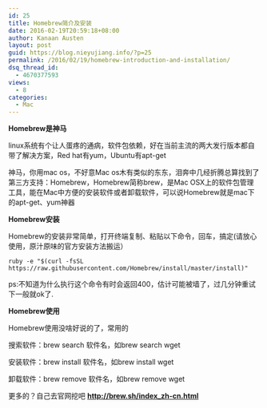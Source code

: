 ```yaml
---
id: 25
title: Homebrew简介及安装
date: 2016-02-19T20:59:18+08:00
author: Kanaan Austen
layout: post
guid: https://blog.nieyujiang.info/?p=25
permalink: /2016/02/19/homebrew-introduction-and-installation/
dsq_thread_id:
  - 4670377593
views:
  - 8
categories:
  - Mac
---
```

<!--wp-compress-html-->

<!--wp-compress-html no compression-->

**Homebrew是神马**

linux系统有个让人蛋疼的通病，软件包依赖，好在当前主流的两大发行版本都自带了解决方案，Red hat有yum，Ubuntu有apt-get

神马，你用mac os，不好意Mac os木有类似的东东，泪奔中几经折腾总算找到了第三方支持：Homebrew，Homebrew简称brew，是Mac OSX上的软件包管理工具，能在Mac中方便的安装软件或者卸载软件，可以说Homebrew就是mac下的apt-get、yum神器

**Homebrew安装**

Homebrew的安装非常简单，打开终端复制、粘贴以下命令，回车，搞定(请放心使用，原汁原味的官方安装方法搬运）

<pre class="prettyprint" ><code>ruby -e "$(curl -fsSL https://raw.githubusercontent.com/Homebrew/install/master/install)"
</code></pre>

ps:不知道为什么执行这个命令有时会返回400，估计可能被墙了，过几分钟重试下一般就ok了.

**Homebrew使用**

Homebrew使用没啥好说的了，常用的

搜索软件：brew search 软件名，如brew search wget

安装软件：brew install 软件名，如brew install wget

卸载软件：brew remove 软件名，如brew remove wget

更多的？自己去官网挖吧 **<http://brew.sh/index_zh-cn.html>**

<!--wp-compress-html no compression-->

<!--wp-compress-html-->